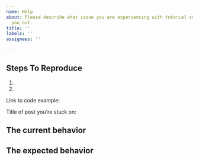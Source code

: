 ```yaml
---
name: Help
about: Please describe what issue you are experiencing with tutorial so we can help
  you out.
title: ''
labels: ''
assignees: ''

---
```


<!--
  Please provide a clear and concise description of what the issue is. Include
  screenshots if needed. 
-->

## Steps To Reproduce

1.
2.

<!--
  Your bug will get fixed much faster if we can run your code and it doesn't
  have dependencies other than React. Issues without reproduction steps or
  code examples may be immediately closed as not actionable.
-->

Link to code example:

<!--
  Please provide a CodeSandbox (https://codesandbox.io/s/new), a link to a
  repository on GitHub, or provide a minimal code example that reproduces the
  problem. You may provide a screenshot of the application if you think it is
  relevant to your bug report. Here are some tips for providing a minimal
  example: https://stackoverflow.com/help/mcve.
-->

<!-- Here simply tell us what part of tutorial you got stuck on eg: "Create Nav and Header"
-->

Title of post you're stuck on:

## The current behavior


## The expected behavior
